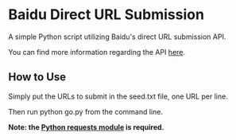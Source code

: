 # Baidu Direct URL Submission

A simple Python script utilizing Baidu's direct URL submission API.

You can find more information regarding the API [here](http://zhanzhang.baidu.com/college/courseinfo?id=267&page=2#h2_article_title14).

## How to Use

Simply put the URLs to submit in the seed.txt file, one URL per line.

Then run python go.py from the command line.

**Note: the [Python requests module](http://docs.python-requests.org/en/latest/) is required.**